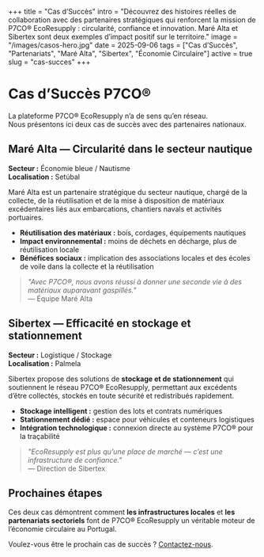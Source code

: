 +++
title = "Cas d’Succès"
intro = "Découvrez des histoires réelles de collaboration avec des partenaires stratégiques qui renforcent la mission de P7CO® EcoResupply : circularité, confiance et innovation. Maré Alta et Sibertex sont deux exemples d’impact positif sur le territoire."
image = "/images/casos-hero.jpg"
date = 2025-09-06
tags = ["Cas d’Succès", "Partenariats", "Maré Alta", "Sibertex", "Économie Circulaire"]
active = true
slug = "cas-succes"
+++

# Cas d’Succès P7CO®

La plateforme P7CO® EcoResupply n’a de sens qu’en réseau.  
Nous présentons ici deux cas de succès avec des partenaires nationaux.

## Maré Alta — Circularité dans le secteur nautique

**Secteur :** Économie bleue / Nautisme  
**Localisation :** Setúbal

Maré Alta est un partenaire stratégique du secteur nautique, chargé de la collecte, de la réutilisation et de la mise à disposition de matériaux excédentaires liés aux embarcations, chantiers navals et activités portuaires.

- **Réutilisation des matériaux :** bois, cordages, équipements nautiques  
- **Impact environnemental :** moins de déchets en décharge, plus de réutilisation locale  
- **Bénéfices sociaux :** implication des associations locales et des écoles de voile dans la collecte et la réutilisation  

> _"Avec P7CO®, nous avons réussi à donner une seconde vie à des matériaux auparavant gaspillés."_  
— Équipe Maré Alta

## Sibertex — Efficacité en stockage et stationnement

**Secteur :** Logistique / Stockage  
**Localisation :** Palmela

Sibertex propose des solutions de **stockage et de stationnement** qui soutiennent le réseau P7CO® EcoResupply, permettant aux excédents d’être collectés, stockés en toute sécurité et redistribués rapidement.

- **Stockage intelligent :** gestion des lots et contrats numériques  
- **Stationnement dédié :** espace pour véhicules et conteneurs logistiques  
- **Intégration technologique :** connexion directe au système P7CO® pour la traçabilité  

> _"EcoResupply est plus qu’une place de marché — c’est une infrastructure de confiance."_  
— Direction de Sibertex

## Prochaines étapes

Ces deux cas démontrent comment **les infrastructures locales** et **les partenariats sectoriels** font de P7CO® EcoResupply un véritable moteur de l’économie circulaire au Portugal.

Voulez-vous être le prochain cas de succès ? [Contactez-nous](/fr/home/contact).
